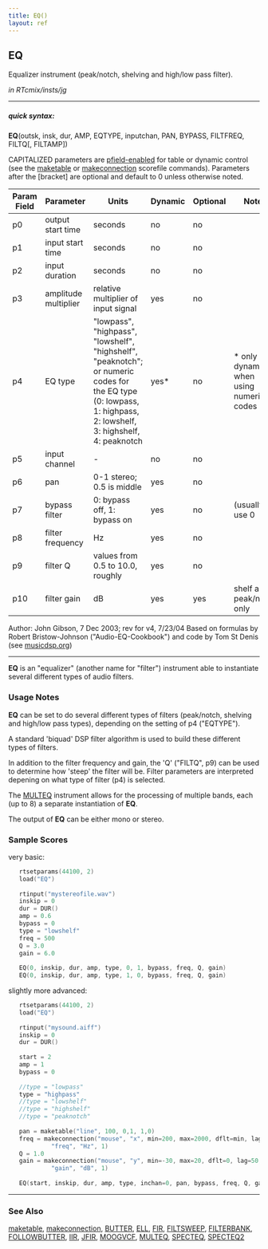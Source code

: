 ```yaml
---
title: EQ()
layout: ref
---
```


## EQ

Equalizer instrument (peak/notch, shelving and high/low pass filter).

*in RTcmix/insts/jg*  
  

-----

##### quick syntax:

**EQ**(outsk, insk, dur, AMP, EQTYPE, inputchan, PAN, BYPASS, FILTFREQ,
FILTQ\[, FILTAMP\])

CAPITALIZED parameters are [pfield-enabled](pfield-enabled.html) for
table or dynamic control (see the
[maketable](../scorefile/maketable.html) or
[makeconnection](../scorefile/makeconnection.html) scorefile
commands). Parameters after the \[bracket\] are optional and default to
0 unless otherwise noted.

  

Param Field	| Parameter | Units | Dynamic | Optional | Notes
----------- | --------- | ----- | -------- | --------- | ---------
p0 | output start time | seconds | no | no | 
p1 | input start time | seconds | no | no | 
p2 | input duration | seconds | no | no | 
p3 | amplitude multiplier | relative multiplier of input signal | yes | no | 
p4 | EQ type | "lowpass", "highpass", "lowshelf", "highshelf", "peaknotch"; or numeric codes for the EQ type (0: lowpass, 1: highpass, 2: lowshelf, 3: highshelf, 4: peaknotch | yes* | no | * only dynamic when using numeric codes
p5 | input channel |  -  | no | no | 
p6 | pan | 0-1 stereo; 0.5 is middle | yes | no | 
p7 | bypass filter | 0: bypass off, 1: bypass on | yes | no | (usually use 0 | 
p8 | filter frequency | Hz | yes | no | 
p9 | filter Q | values from 0.5 to 10.0, roughly | yes | no | 
p10 | filter gain | dB | yes | yes | shelf and peak/notch only | 

   Author: John Gibson, 7 Dec 2003; rev for v4, 7/23/04
   Based on formulas by Robert Bristow-Johnson ("Audio-EQ-Cookbook") and code
   by Tom St Denis (see [musicdsp.org](http://musicdsp.org))

  

-----

  
**EQ** is an "equalizer" (another name for "filter") instrument able to
instantiate several different types of audio filters.

### Usage Notes

**EQ** can be set to do several different types of filters (peak/notch,
shelving and high/low pass types), depending on the setting of p4
("EQTYPE").

A standard 'biquad' DSP filter algorithm is used to build these
different types of filters.

In addition to the filter frequency and gain, the 'Q' ("FILTQ", p9) can
be used to determine how 'steep' the filter will be. Filter parameters
are interpreted depening on what type of filter (p4) is selected.

The [MULTEQ](MULTEQ.html) instrument allows for the processing of
multiple bands, each (up to 8) a separate instantiation of **EQ**.

The output of **EQ** can be either mono or stereo.

### Sample Scores

very basic:

```cpp
   rtsetparams(44100, 2)
   load("EQ")
   
   rtinput("mystereofile.wav")
   inskip = 0
   dur = DUR()
   amp = 0.6
   bypass = 0
   type = "lowshelf"
   freq = 500
   Q = 3.0
   gain = 6.0
   
   EQ(0, inskip, dur, amp, type, 0, 1, bypass, freq, Q, gain)
   EQ(0, inskip, dur, amp, type, 1, 0, bypass, freq, Q, gain)
```

  
  
slightly more advanced:

```cpp
   rtsetparams(44100, 2)
   load("EQ")
   
   rtinput("mysound.aiff")
   inskip = 0
   dur = DUR()
   
   start = 2
   amp = 1
   bypass = 0
   
   //type = "lowpass"
   type = "highpass"
   //type = "lowshelf"
   //type = "highshelf"
   //type = "peaknotch"
   
   pan = maketable("line", 100, 0,1, 1,0)
   freq = makeconnection("mouse", "x", min=200, max=2000, dflt=min, lag=50,
            "freq", "Hz", 1)
   Q = 1.0
   gain = makeconnection("mouse", "y", min=-30, max=20, dflt=0, lag=50,
            "gain", "dB", 1)
   
   EQ(start, inskip, dur, amp, type, inchan=0, pan, bypass, freq, Q, gain)
```

  

-----

### See Also

[maketable](../scorefile/maketable.html),
[makeconnection](../scorefile/makeconnection.html),
[BUTTER](BUTTER.html), [ELL](ELL.html), [FIR](FIR.html),
[FILTSWEEP](FILTSWEEP.html), [FILTERBANK](FILTERBANK.html),
[FOLLOWBUTTER](FOLLOWBUTTER.html), [IIR](IIR.html), [JFIR](JFIR.html),
[MOOGVCF](MOOGVCF.html), [MULTEQ](MULTEQ.html), [SPECTEQ](SPECTEQ.html),
[SPECTEQ2](SPECTEQ2.html)
